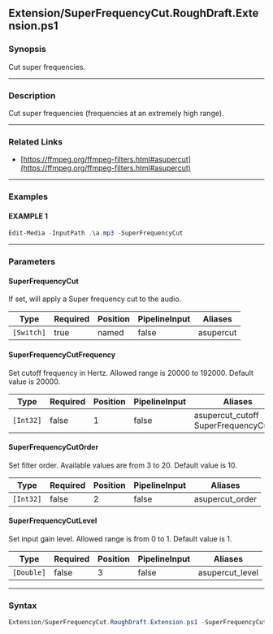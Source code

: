 Extension/SuperFrequencyCut.RoughDraft.Extension.ps1
----------------------------------------------------




### Synopsis
Cut super frequencies.



---


### Description

Cut super frequencies (frequencies at an extremely high range).



---


### Related Links
* [https://ffmpeg.org/ffmpeg-filters.html#asupercut](https://ffmpeg.org/ffmpeg-filters.html#asupercut)





---


### Examples
#### EXAMPLE 1
```PowerShell
Edit-Media -InputPath .\a.mp3 -SuperFrequencyCut
```



---


### Parameters
#### **SuperFrequencyCut**

If set, will apply a Super frequency cut to the audio.






|Type      |Required|Position|PipelineInput|Aliases  |
|----------|--------|--------|-------------|---------|
|`[Switch]`|true    |named   |false        |asupercut|



#### **SuperFrequencyCutFrequency**

Set cutoff frequency in Hertz. Allowed range is 20000 to 192000. Default value is 20000.






|Type     |Required|Position|PipelineInput|Aliases                                  |
|---------|--------|--------|-------------|-----------------------------------------|
|`[Int32]`|false   |1       |false        |asupercut_cutoff<br/>SuperFrequencyCutoff|



#### **SuperFrequencyCutOrder**

Set filter order. Available values are from 3 to 20. Default value is 10.






|Type     |Required|Position|PipelineInput|Aliases        |
|---------|--------|--------|-------------|---------------|
|`[Int32]`|false   |2       |false        |asupercut_order|



#### **SuperFrequencyCutLevel**

Set input gain level. Allowed range is from 0 to 1. Default value is 1.






|Type      |Required|Position|PipelineInput|Aliases        |
|----------|--------|--------|-------------|---------------|
|`[Double]`|false   |3       |false        |asupercut_level|





---


### Syntax
```PowerShell
Extension/SuperFrequencyCut.RoughDraft.Extension.ps1 -SuperFrequencyCut [[-SuperFrequencyCutFrequency] <Int32>] [[-SuperFrequencyCutOrder] <Int32>] [[-SuperFrequencyCutLevel] <Double>] [<CommonParameters>]
```

